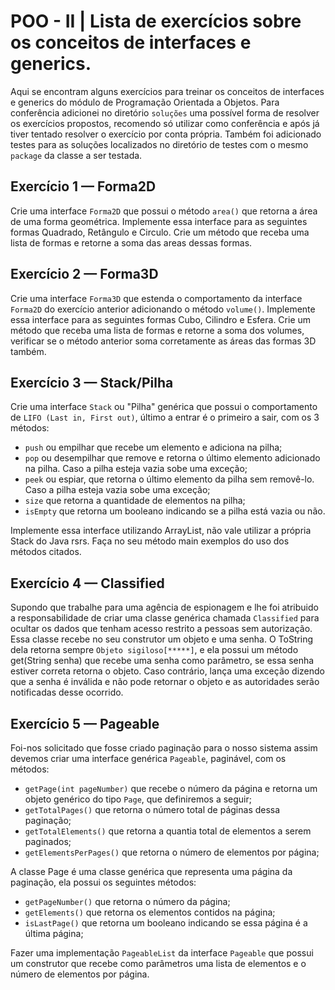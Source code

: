 # POO - II | Lista de exercícios sobre os conceitos de interfaces e generics.

Aqui se encontram alguns exercícios para treinar os conceitos de interfaces e generics do módulo de Programação Orientada a Objetos. 
Para conferência adicionei no diretório `soluções` uma possível forma de resolver os exercícios propostos,
recomendo só utilizar como conferência e após já tiver tentado resolver o exercício por conta própria.
Também foi adicionado testes para as soluções localizados no diretório de testes com o mesmo `package` da classe a ser testada.

## Exercício 1 — Forma2D

Crie uma interface `Forma2D` que possui o método `area()` que retorna a área de uma forma geométrica. Implemente essa interface para as seguintes formas Quadrado, Retângulo e Circulo. 
Crie um método que receba uma lista de formas e retorne a soma das areas dessas formas.

## Exercício 2 — Forma3D

Crie uma interface `Forma3D` que estenda o comportamento da interface `Forma2D` do exercício anterior adicionando o método `volume()`. 
Implemente essa interface para as seguintes formas Cubo, Cilindro e Esfera. 
Crie um método que receba uma lista de formas e retorne a soma dos volumes, verificar se o método anterior soma corretamente as áreas das formas 3D também.

## Exercício 3 — Stack/Pilha

Crie uma interface `Stack` ou "Pilha" genérica que possui o comportamento de `LIFO (Last in, First out)`, último a entrar é o primeiro a sair, com os 3 métodos:
* `push` ou empilhar que recebe um elemento e adiciona na pilha;
* `pop` ou desempilhar que remove e retorna o último elemento adicionado na pilha. Caso a pilha esteja vazia sobe uma exceção;
* `peek` ou espiar, que retorna o último elemento da pilha sem removê-lo. Caso a pilha esteja vazia sobe uma exceção;
* `size` que retorna a quantidade de elementos na pilha;
* `isEmpty` que retorna um booleano indicando se a pilha está vazia ou não.

Implemente essa interface utilizando ArrayList, não vale utilizar a própria Stack do Java rsrs. Faça no seu método main exemplos do uso dos métodos citados.

## Exercício 4 — Classified

Supondo que trabalhe para uma agência de espionagem e lhe foi atribuido a responsabilidade de criar uma classe genérica chamada `Classified` para ocultar os dados que tenham acesso restrito a pessoas sem autorização. 
Essa classe recebe no seu construtor um objeto e uma senha. 
O ToString dela retorna sempre `Objeto sigiloso[*****]`, e ela possui um método get(String senha) que recebe uma senha como parâmetro, se essa senha estiver correta retorna o objeto. 
Caso contrário, lança uma exceção dizendo que a senha é inválida e não pode retornar o objeto e as autoridades serão notificadas desse ocorrido.

## Exercício 5 — Pageable

Foi-nos solicitado que fosse criado paginação para o nosso sistema assim devemos criar uma interface genérica `Pageable`, paginável, com os métodos:
* `getPage(int pageNumber)` que recebe o número da página e retorna um objeto genérico do tipo `Page`, que definiremos a seguir;
* `getTotalPages()` que retorna o número total de páginas dessa paginação;
* `getTotalElements()` que retorna a quantia total de elementos a serem paginados;
* `getElementsPerPages()` que retorna o número de elementos por página;

A classe Page é uma classe genérica que representa uma página da paginação, ela possui os seguintes métodos:
* `getPageNumber()` que retorna o número da página;
* `getElements()` que retorna os elementos contidos na página;
* `isLastPage()` que retorna um booleano indicando se essa página é a última página;

Fazer uma implementação `PageableList` da interface `Pageable` que possui um construtor que recebe como parâmetros uma lista de elementos e o número de elementos por página.
